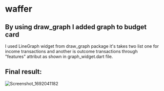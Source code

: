 # waffer

## By using draw_graph I added graph to budget card

I used LineGraph widget from draw_graph package it's takes two list one for income transactions and another is outcome transactions through "features" attribut as shown in graph_widget.dart file.

## Final result:

![Screenshot_1692041182](https://github.com/Lama-Aldhafeeri/Waffer-Tuwaiq/assets/84765301/cee28a6c-ed77-4847-a815-3608761dfce0)


